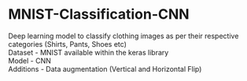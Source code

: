 # MNIST-Classification-CNN

Deep learning model to classify clothing images as per their respective categories (Shirts, Pants, Shoes etc)<br/>
Dataset - MNIST available within the keras library<br/>
Model - CNN<br/>
Additions - Data augmentation (Vertical and Horizontal Flip)<br/>
